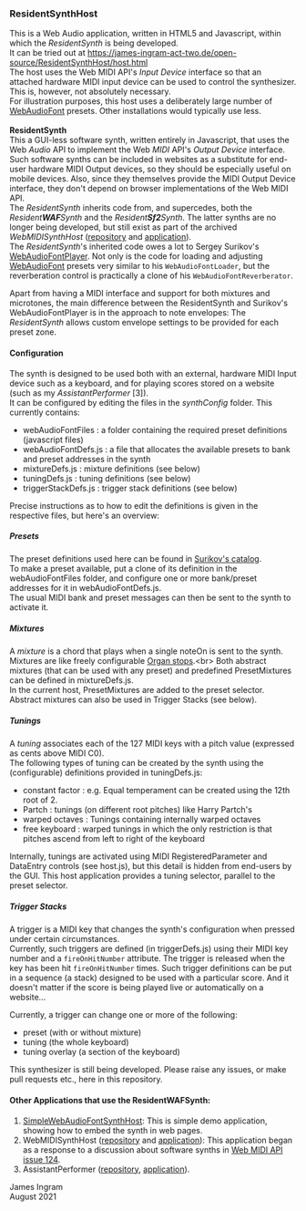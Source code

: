 ### ResidentSynthHost
This is a Web Audio application, written in HTML5 and Javascript, within which the _ResidentSynth_ is being developed.<br />
It can be tried out at https://james-ingram-act-two.de/open-source/ResidentSynthHost/host.html <br />
The host uses the Web MIDI API's _Input Device_ interface so that an attached hardware MIDI input device can be used to control the synthesizer. This is, however, not absolutely necessary.<br />
For illustration purposes, this host uses a deliberately large number of [WebAudioFont](https://github.com/surikov/webaudiofont) presets. Other installations would typically use less.<br />
<br />
**ResidentSynth**<br />
This a GUI-less software synth, written entirely in Javascript, that uses the Web _Audio_ API to implement the Web _MIDI_ API's _Output Device_ interface. Such software synths can be included in websites as a substitute for end-user hardware MIDI Output devices, so they should be especially useful on mobile devices. Also, since they themselves provide the MIDI Output Device interface, they don't depend on browser implementations of the Web MIDI API.<br />
The _ResidentSynth_ inherits code from, and supercedes, both the _Resident**WAF**Synth_ and the _Resident**Sf2**Synth_. The latter synths are no longer being developed, but still exist as part of the archived _WebMIDISynthHost_ ([repository](https://github.com/notator/WebMIDISynthHost) and [application](https://james-ingram-act-two.de/open-source/WebMIDISynthHost/host.html)).<br />
The _ResidentSynth_'s inherited code owes a lot to Sergey Surikov's [WebAudioFontPlayer](https://surikov.github.io/webaudiofont/npm/dist/WebAudioFontPlayer.js). Not only is the code for loading and adjusting [WebAudioFont](https://github.com/surikov/webaudiofont) presets very similar to his `WebAudioFontLoader`, but the reverberation control is practically a clone of his `WebAudioFontReverberator`.<br />

Apart from having a MIDI interface and support for both mixtures and microtones, the main difference between the ResidentSynth and Surikov's WebAudioFontPlayer is in the approach to note envelopes: The _ResidentSynth_ allows custom envelope settings to be provided for each preset zone.<br />
#### Configuration
The synth is designed to be used both with an external, hardware MIDI Input device such as a keyboard, and for playing scores stored on a website (such as my _AssistantPerformer_ [3]).<br />
It can be configured by editing the files in the _synthConfig_ folder. This currently contains:<br />
- webAudioFontFiles : a folder containing the required preset definitions (javascript files)
- webAudioFontDefs.js : a file that allocates the available presets to bank and preset addresses in the synth
- mixtureDefs.js : mixture definitions (see below)
- tuningDefs.js : tuning definitions (see below)
- triggerStackDefs.js : trigger stack definitions (see below)<br />

Precise instructions as to how to edit the definitions is given in the respective files, but here's an overview:
##### Presets
The preset definitions used here can be found in [Surikov's catalog](https://github.com/surikov/webaudiofont#catalog-of-instruments).<br />
To make a preset available, put a clone of its definition in the webAudioFontFiles folder, and configure one or more bank/preset addresses for it in webAudioFontDefs.js.<br />
The usual MIDI bank and preset messages can then be sent to the synth to activate it.
##### Mixtures
A _mixture_ is a chord that plays when a single noteOn is sent to the synth. Mixtures are like freely configurable [Organ stops](https://en.wikipedia.org/wiki/Mixture_(organ_stop)).<br>
Both abstract mixtures (that can be used with any preset) and predefined PresetMixtures can be defined in mixtureDefs.js.<br />
In the current host, PresetMixtures are added to the preset selector. Abstract mixtures can also be used in Trigger Stacks (see below).
##### Tunings
A _tuning_ associates each of the 127 MIDI keys with a pitch value (expressed as cents above MIDI C0).<br />
The following types of tuning can be created by the synth using the (configurable) definitions provided in tuningDefs.js: 
- constant factor : e.g. Equal temperament can be created using the 12th root of 2.
- Partch : tunings (on different root pitches) like Harry Partch's
- warped octaves : Tunings containing internally warped octaves
- free keyboard : warped tunings in which the only restriction is that pitches ascend from left to right of the keyboard

Internally, tunings are activated using MIDI RegisteredParameter and DataEntry controls (see host.js), but this detail is hidden from end-users by the GUI.
This host application provides a tuning selector, parallel to the preset selector.  

##### Trigger Stacks
A trigger is a MIDI key that changes the synth's configuration when pressed under certain circumstances.<br />
Currently, such triggers are defined (in triggerDefs.js) using their MIDI key number and a `fireOnHitNumber` attribute. The trigger is released when the key has been hit `fireOnHitNumber` times. Such trigger definitions can be put in a sequence (a stack) designed to be used with a particular score. And it doesn't matter if the score is being played live or automatically on a website...<br />

Currently, a trigger can change one or more of the following:
- preset (with or without mixture)
- tuning (the whole keyboard)
- tuning overlay (a section of the keyboard)

This synthesizer is still being developed. Please raise any issues, or make pull requests etc., here in this repository.<br />

#### Other Applications that use the ResidentWAFSynth:
1. [SimpleWebAudioFontSynthHost](https://james-ingram-act-two.de/open-source/SimpleWebAudioFontSynthHost/host.html): This is simple demo application, showing how to embed the synth in web pages.<br />
2. WebMIDISynthHost ([repository](https://github.com/notator/WebMIDISynthHost) and [application](https://james-ingram-act-two.de/open-source/WebMIDISynthHost/host.html)): This application began as a response to a discussion about software synths in [Web MIDI API issue 124](https://github.com/WebAudio/web-midi-api/issues/124).<br />
3. AssistantPerformer ([repository](https://github.com/notator/AssistantPerformer), [application](https://james-ingram-act-two.de/open-source/assistantPerformer/assistantPerformer.html)).

James Ingram<br />
August 2021<br />




